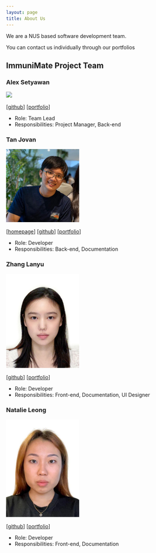 ```yaml
---
layout: page
title: About Us
---
```


We are a NUS based software development team.

You can contact us individually through our portfolios

## ImmuniMate Project Team

### Alex Setyawan

<img src="images/johndoe.png" width="200px">

[[github](http://github.com/johndoe)]
[[portfolio](team/johndoe.md)]

* Role: Team Lead
* Responsibilities: Project Manager, Back-end

### Tan Jovan

<img src="images/jovantanyk.png" width="200px">

[[homepage](http:/jovantanyk.dev)]
[[github](https://github.com/jovantanyk)]
[[portfolio](team/jovantanyk.md)]

* Role: Developer
* Responsibilities: Back-end, Documentation


### Zhang Lanyu

<img src="images/laney0808.png" width="200px">

[[github](http://github.com/laney0808)] [[portfolio](team/johndoe.md)]

* Role: Developer
* Responsibilities: Front-end, Documentation, UI Designer

### Natalie Leong

<img src="images/natleong.png" width="200px">

[[github](http://github.com/NatLeong)]
[[portfolio](team/johndoe.md)]

* Role: Developer
* Responsibilities: Front-end, Documentation
